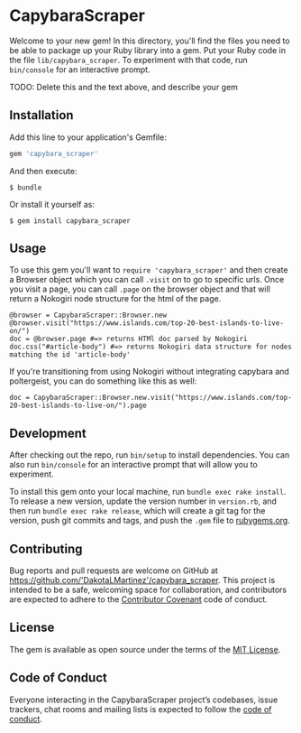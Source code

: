 # CapybaraScraper

Welcome to your new gem! In this directory, you'll find the files you need to be able to package up your Ruby library into a gem. Put your Ruby code in the file `lib/capybara_scraper`. To experiment with that code, run `bin/console` for an interactive prompt.

TODO: Delete this and the text above, and describe your gem

## Installation

Add this line to your application's Gemfile:

```ruby
gem 'capybara_scraper'
```

And then execute:

    $ bundle

Or install it yourself as:

    $ gem install capybara_scraper

## Usage

To use this gem you'll want to `require 'capybara_scraper'` and then create a Browser object which you can call `.visit` on to go to specific urls. Once you visit a page, you can call `.page` on the browser object and that will return a Nokogiri node structure for the html of the page.

```
@browser = CapybaraScraper::Browser.new
@browser.visit("https://www.islands.com/top-20-best-islands-to-live-on/")
doc = @browser.page #=> returns HTMl doc parsed by Nokogiri
doc.css("#article-body") #=> returns Nokogiri data structure for nodes matching the id 'article-body'
```

If you're transitioning from using Nokogiri without integrating capybara and poltergeist, you can do something like this as well:

```
doc = CapybaraScraper::Browser.new.visit("https://www.islands.com/top-20-best-islands-to-live-on/").page
```

## Development

After checking out the repo, run `bin/setup` to install dependencies. You can also run `bin/console` for an interactive prompt that will allow you to experiment.

To install this gem onto your local machine, run `bundle exec rake install`. To release a new version, update the version number in `version.rb`, and then run `bundle exec rake release`, which will create a git tag for the version, push git commits and tags, and push the `.gem` file to [rubygems.org](https://rubygems.org).

## Contributing

Bug reports and pull requests are welcome on GitHub at https://github.com/'DakotaLMartinez'/capybara_scraper. This project is intended to be a safe, welcoming space for collaboration, and contributors are expected to adhere to the [Contributor Covenant](http://contributor-covenant.org) code of conduct.

## License

The gem is available as open source under the terms of the [MIT License](https://opensource.org/licenses/MIT).

## Code of Conduct

Everyone interacting in the CapybaraScraper project’s codebases, issue trackers, chat rooms and mailing lists is expected to follow the [code of conduct](https://github.com/'DakotaLMartinez'/capybara_scraper/blob/master/CODE_OF_CONDUCT.md).
